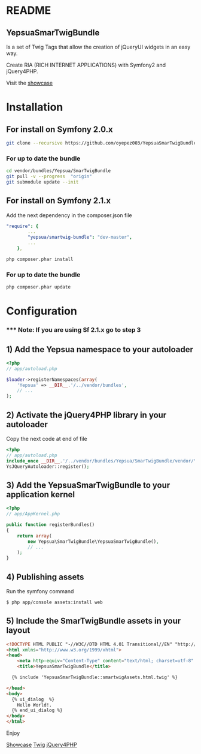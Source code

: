 README
======

YepsuaSmarTwigBundle
--------------------

Is a set of Twig Tags that allow the creation of jQueryUI widgets in an easy way.

Create RIA (RICH INTERNET APPLICATIONS) with Symfony2 and jQuery4PHP.

Visit the [showcase](http://smartwig.yepsua.com/web/)

# Installation

## For install on Symfony 2.0.x

``` bash
git clone --recursive https://github.com/oyepez003/YepsuaSmarTwigBundle.git vendor/bundles/Yepsua/SmarTwigBundle
```

### For up to date the bundle

``` bash
cd vendor/bundles/Yepsua/SmarTwigBundle
git pull -v --progress  "origin"
git submodule update --init
```

## For install on Symfony 2.1.x

Add the next dependency in the composer.json file

``` yml
"require": {
        ...
        "yepsua/smartwig-bundle": "dev-master",
        ...
    },
```

``` bash
php composer.phar install
```

### For up to date the bundle

``` bash
php composer.phar update
```

# Configuration

### *** Note: If you are using Sf 2.1.x go to step 3

## 1) Add the Yepsua namespace to your autoloader

``` php
<?php
// app/autoload.php

$loader->registerNamespaces(array(
    'Yepsua' => __DIR__.'/../vendor/bundles',
    // ...
);
```

## 2) Activate the jQuery4PHP library in your autoloader

Copy the next code at end of file

``` php
<?php
// app/autoload.php
include_once __DIR__.'/../vendor/bundles/Yepsua/SmarTwigBundle/vendor/YepSua/Labs/RIA/jQuery4PHP/YsJQueryAutoloader.php';
YsJQueryAutoloader::register();
```

## 3) Add the YepsuaSmarTwigBundle to your application kernel

``` php
<?php
// app/AppKernel.php

public function registerBundles()
{
    return array(
        new Yepsua\SmarTwigBundle\YepsuaSmarTwigBundle(),
        // ...
    );
}
```

## 4) Publishing assets

Run the symfony command

``` bash
$ php app/console assets:install web
```

## 5) Include the SmarTwigBundle assets in your layout

``` html
<!DOCTYPE HTML PUBLIC "-//W3C//DTD HTML 4.01 Transitional//EN" "http://www.w3.org/TR/html4/loose.dtd">
<html xmlns="http://www.w3.org/1999/xhtml">
<head>
	<meta http-equiv="Content-Type" content="text/html; charset=utf-8" />
	<title>YepsuaSmarTwigBundle</title>

  {% include 'YepsuaSmarTwigBundle::smartwigAssets.html.twig' %}

</head>
<body>
  {% ui_dialog  %}
    Hello World!.
  {% end_ui_dialog %}
</body>
</html>
```


Enjoy

[Showcase](http://smartwig.yepsua.com/web/)
[Twig](http://www.twig-project.org/)
[jQuery4PHP](http://jquery4php.sourceforge.net/)